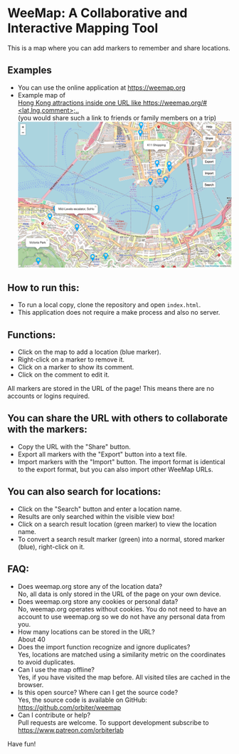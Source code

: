 # WeeMap: A Collaborative and Interactive Mapping Tool

This is a map where you can add markers to remember and share locations.

## Examples
- You can use the online application at https://weemap.org
- Example map of  
  [Hong Kong attractions inside one URL like https://weemap.org/#<lat,lng,comment>;..](https://weemap.org/#22.283611,114.154722,Mid-Levels%20escalator%2C%20SoHo;22.297333,114.1765,K11%20Shopping;22.3875,114.184722,Ten%20Thousand%20Buddhas%20Monastery;22.30589,114.16987,Temple%20Street%20Night%20Market;22.331944,114.190556,Kowloon%20Walled%20City%20Park%20%2B%20Museum;22.287753,114.173619,Star%20Ferry;22.339109,114.204526,sch%C3%B6ner%20Gartenpark;22.277286,114.1615,Sch%C3%B6ner%20Park%202.0;22.287601,114.149632,Hotel;22.248652,114.174384,Ocean%20Park%2C%20Ocean%20Park%20Road%2C%20Wong%20Chuk%20Hang%20San%20Wai%2C%20Southern%20District%2C%20Hong%20Kong%20Island%2C%20Hongkong%2C%20China;22.284763,114.212367,Monster%20Building;22.293605,114.172063,Space%20Museum;22.296566,114.176576,Wing%20On%20Plaza;22.33586,114.163888,Garden%20Hill;22.333792,114.163494,Mei%20Ho%20Hostel%20Museum;22.329757,114.160851,Sham%20Shui%20Po;22.304272,114.169701,Temple%20Street%20Night%20Market;22.297602,114.173645,K11%20Shopping;22.294023,114.175647,Avenue%20of%20Stars%20Light%20Show%208pm;22.276255,114.1456,Victoria%20Park;22.277009,114.158442,I%20recomment%20arriving%20early;22.285924,114.148319,Possession%20Street)  
  (you would share such a link to friends or family members on a trip)  
![Hong Kong attractions](img/weemap_org.png)

## How to run this:
- To run a local copy, clone the repository and open `index.html`.
- This application does not require a make process and also no server.

## Functions: 
- Click on the map to add a location (blue marker). 
- Right-click on a marker to remove it. 
- Click on a marker to show its comment. 
- Click on the comment to edit it. 

All markers are stored in the URL of the page! 
This means there are no accounts or logins required. 

## You can share the URL with others to collaborate with the markers: 
- Copy the URL with the "Share" button. 
- Export all markers with the "Export" button into a text file. 
- Import markers with the "Import" button. The import format is identical to the export format, but you can also import other WeeMap URLs. 

## You can also search for locations: 
- Click on the "Search" button and enter a location name. 
- Results are only searched within the visible view box! 
- Click on a search result location (green marker) to view the location name. 
- To convert a search result marker (green) into a normal, stored marker (blue), right-click on it. 

## FAQ: 
- Does weemap.org store any of the location data?  
  No, all data is only stored in the URL of the page on your own device. 
- Does weemap.org store any cookies or personal data?  
  No, weemap.org operates without cookies. You do not need to have an account to use weemap.org so we do not have any personal data from you. 
- How many locations can be stored in the URL?  
  About 40
- Does the import function recognize and ignore duplicates?  
  Yes, locations are matched using a similarity metric on the coordinates to avoid duplicates.
- Can I use the map offline?  
  Yes, if you have visited the map before. All visited tiles are cached in the browser. 
- Is this open source? Where can I get the source code?  
  Yes, the source code is available on GitHub: https://github.com/orbiter/weemap
- Can I contribute or help?  
  Pull requests are welcome. To support development subscribe to https://www.patreon.com/orbiterlab

Have fun!